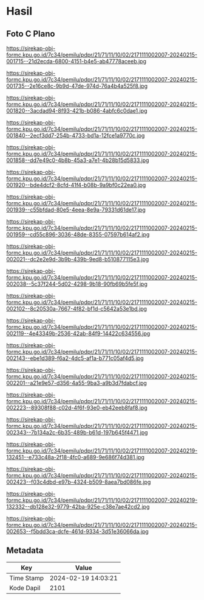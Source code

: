 # Hasil

## Foto C Plano

https://sirekap-obj-formc.kpu.go.id/7c34/pemilu/pdpr/21/71/11/10/02/2171111002007-20240215-001715--21d2ecda-6800-4151-b4e5-ab47778aceeb.jpg

https://sirekap-obj-formc.kpu.go.id/7c34/pemilu/pdpr/21/71/11/10/02/2171111002007-20240215-001735--2e16ce8c-9b9d-47de-974d-76a4b4a525f8.jpg

https://sirekap-obj-formc.kpu.go.id/7c34/pemilu/pdpr/21/71/11/10/02/2171111002007-20240215-001820--3acdad94-8f93-421b-b086-4abfc6c0dae1.jpg

https://sirekap-obj-formc.kpu.go.id/7c34/pemilu/pdpr/21/71/11/10/02/2171111002007-20240215-001840--2ecf3dd7-254b-4733-bd1a-12fce1a9770c.jpg

https://sirekap-obj-formc.kpu.go.id/7c34/pemilu/pdpr/21/71/11/10/02/2171111002007-20240215-001858--dd7e49c0-4b8b-45a3-a7e1-4b28b15d5833.jpg

https://sirekap-obj-formc.kpu.go.id/7c34/pemilu/pdpr/21/71/11/10/02/2171111002007-20240215-001920--bde4dcf2-8cfd-41f4-b08b-9a9bf0c22ea0.jpg

https://sirekap-obj-formc.kpu.go.id/7c34/pemilu/pdpr/21/71/11/10/02/2171111002007-20240215-001939--c55bfdad-80e5-4eea-8e9a-79331d61de17.jpg

https://sirekap-obj-formc.kpu.go.id/7c34/pemilu/pdpr/21/71/11/10/02/2171111002007-20240215-001959--cd55c896-3036-48de-8355-07597b614af2.jpg

https://sirekap-obj-formc.kpu.go.id/7c34/pemilu/pdpr/21/71/11/10/02/2171111002007-20240215-002021--dc2e2e9d-3b9b-439b-9ed8-b510877115e3.jpg

https://sirekap-obj-formc.kpu.go.id/7c34/pemilu/pdpr/21/71/11/10/02/2171111002007-20240215-002038--5c37f244-5d02-4298-9b18-90fb69b5fe5f.jpg

https://sirekap-obj-formc.kpu.go.id/7c34/pemilu/pdpr/21/71/11/10/02/2171111002007-20240215-002102--8c20530a-7667-4f82-bf1d-c5642a53e1bd.jpg

https://sirekap-obj-formc.kpu.go.id/7c34/pemilu/pdpr/21/71/11/10/02/2171111002007-20240215-002119--4e43349b-2536-42ab-84f9-14422c634556.jpg

https://sirekap-obj-formc.kpu.go.id/7c34/pemilu/pdpr/21/71/11/10/02/2171111002007-20240215-002143--ebe1d389-f6a2-4dc5-af1a-b771c05af4d5.jpg

https://sirekap-obj-formc.kpu.go.id/7c34/pemilu/pdpr/21/71/11/10/02/2171111002007-20240215-002201--a21e9e57-d356-4a55-9ba3-a9b3d7fdabcf.jpg

https://sirekap-obj-formc.kpu.go.id/7c34/pemilu/pdpr/21/71/11/10/02/2171111002007-20240215-002223--89308f88-c02d-4f6f-93e0-eb42eeb8faf8.jpg

https://sirekap-obj-formc.kpu.go.id/7c34/pemilu/pdpr/21/71/11/10/02/2171111002007-20240215-002343--7b134a2c-6b35-489b-b61d-197b645f4471.jpg

https://sirekap-obj-formc.kpu.go.id/7c34/pemilu/pdpr/21/71/11/10/02/2171111002007-20240219-132451--e733c48a-2f18-4fc0-a689-9e686f74d381.jpg

https://sirekap-obj-formc.kpu.go.id/7c34/pemilu/pdpr/21/71/11/10/02/2171111002007-20240215-002423--f03c4dbd-e97b-4324-b509-8aea7bd086fe.jpg

https://sirekap-obj-formc.kpu.go.id/7c34/pemilu/pdpr/21/71/11/10/02/2171111002007-20240219-132332--db128e32-9779-42ba-925e-c38e7ae42cd2.jpg

https://sirekap-obj-formc.kpu.go.id/7c34/pemilu/pdpr/21/71/11/10/02/2171111002007-20240215-002653--f5bdd3ca-dcfe-461d-9334-3d51e36066da.jpg


## Metadata

| Key        | Value               |
| ---------- | ------------------- |
| Time Stamp | 2024-02-19 14:03:21 |
| Kode Dapil | 2101                |



